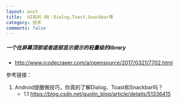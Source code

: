 ```yaml
---
layout: post
title:  UI系列 08：Dialog,Toast,Snackbar等
category: 技术
comments: false
---
```


##### 一个在屏幕顶部或者底部显示提示的轻量级的library

* <http://www.jcodecraeer.com/a/opensource/2017/0321/7702.html>
 
 

 
 
 
 
 参考链接：
 
 1. Android提醒微技巧，你真的了解Dialog、Toast和Snackbar吗？
 	* 1.1 <https://blog.csdn.net/guolin_blog/article/details/51336415>
 
 
 
 
 
 
 
 
 
 
 
 
 
 
 
 
 